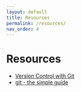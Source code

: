 ```yaml
---
layout: default
title: Resources
permalink: /resources/
nav_order: 4
---
```


# Resources

* [Version Control with Git](https://swcarpentry.github.io/git-novice/)
* [git - the simple guide](http://rogerdudler.github.io/git-guide/)
